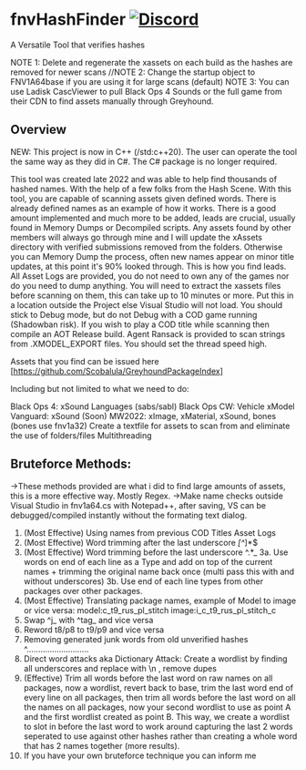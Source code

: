 # fnvHashFinder [![Discord](https://img.shields.io/badge/chat-Discord-blue.svg)](https://discord.gg/qqptpeVW)

A Versatile Tool that verifies hashes

NOTE 1: Delete and regenerate the xassets on each build as the hashes are removed for newer scans
//NOTE 2: Change the startup object to FNV1A64base if you are using it for large scans (default)
NOTE 3: You can use Ladisk CascViewer to pull Black Ops 4 Sounds or the full game from their CDN to find assets manually through Greyhound.

## Overview

NEW: This project is now in C++ (/std:c++20). The user can operate the tool the same way as they did in C#. The C# package is no longer required.

This tool was created late 2022 and was able to help find thousands of hashed names. With the help of a few folks from the Hash Scene.
With this tool, you are capable of scanning assets given defined words.
There is already defined names as an example of how it works.
There is a good amount implemented and much more to be added, leads are crucial, usually found in Memory Dumps or Decompiled scripts.
Any assets found by other members will always go through mine and I will update the xAssets directory with verified submissions removed from the folders.
Otherwise you can Memory Dump the process, often new names appear on minor title updates, at this point it's 90% looked through. This is how you find leads.
All Asset Logs are provided, you do not need to own any of the games nor do you need to dump anything.
You will need to extract the xassets files before scanning on them, this can take up to 10 minutes or more. Put this in a location outside the Project else Visual Studio will not load.
You should stick to Debug mode, but do not Debug with a COD game running (Shadowban risk). If you wish to play a COD title while scanning then compile an AOT Release build.
Agent Ransack is provided to scan strings from .XMODEL_EXPORT files. You should set the thread speed high.

Assets that you find can be issued here [https://github.com/Scobalula/GreyhoundPackageIndex]

Including but not limited to what we need to do:

Black Ops 4: xSound Languages (sabs/sabl)
Black Ops CW: Vehicle xModel
Vanguard: xSound
(Soon) MW2022: xImage, xMaterial, xSound, bones (bones use fnv1a32)
Create a textfile for assets to scan from and eliminate the use of folders/files
Multithreading

## Bruteforce Methods:

->These methods provided are what i did to find large amounts of assets, this is a more effective way. Mostly Regex.
->Make name checks outside Visual Studio in fnv1a64.cs with Notepad++, after saving, VS can be debugged/compiled instantly without the formating text dialog.

1. (Most Effective) Using names from previous COD Titles Asset Logs
2. (Most Effective) Word trimming after the last underscore		_[^_]*$
3. (Most Effective) Word trimming before the last underscore 	^.*_
3a. Use words on end of each line as a Type and add on top of the current names + trimming the original name back once (multi pass this with and without underscores)
3b. Use end of each line types from other packages over other packages.
4. (Most Effective) Translating package names, example of Model to image or vice versa:		model:c_t9_rus_pl_stitch		image:i_c_t9_rus_pl_stitch_c
5. Swap ^j_ with ^tag_ and vice versa
6. Reword t8/p8 to t9/p9 and vice versa
7. Removing generated junk words from old unverified hashes		^...........................
8. Direct word attacks aka Dictionary Attack: Create a wordlist by finding all underscores and replace with \n , remove dupes
9. (Effective) Trim all words before the last word on raw names on all packages, now a wordlist, revert back to base, trim the last word end of every line on all packages, then trim all words before the last word on all the names on all packages, now your second wordlist to use as point A and the first wordlist created as point B. This way, we create a wordlist to slot in before the last word to work around capturing the last 2 words seperated to use against other hashes rather than creating a whole word that has 2 names together (more results).
10. If you have your own bruteforce technique you can inform me